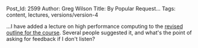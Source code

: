 Post_Id: 2599
Author: Greg Wilson
Title: By Popular Request...
Tags: content, lectures, versions/version-4

<p>...I have added a lecture on high performance computing to the <a href="/4_0/">revised outline for the course</a>. Several people suggested it, and what's the point of asking for feedback if I don't listen?</p>
